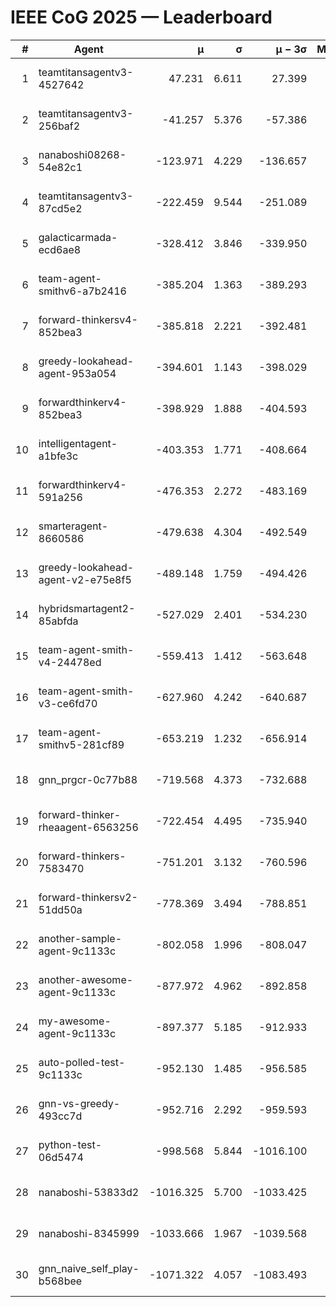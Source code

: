 # IEEE CoG 2025 — Leaderboard

| # | Agent | μ | σ | μ − 3σ | Matches | Updated |
|---:|---|---:|---:|---:|---:|---|
| 1 | teamtitansagentv3-4527642 | 47.231 | 6.611 | 27.399 | 22850 | 2025-08-26 16:40 |
| 2 | teamtitansagentv3-256baf2 | -41.257 | 5.376 | -57.386 | 23336 | 2025-08-26 16:40 |
| 3 | nanaboshi08268-54e82c1 | -123.971 | 4.229 | -136.657 | 400 | 2025-08-26 16:40 |
| 4 | teamtitansagentv3-87cd5e2 | -222.459 | 9.544 | -251.089 | 23886 | 2025-08-26 16:40 |
| 5 | galacticarmada-ecd6ae8 | -328.412 | 3.846 | -339.950 | 21600 | 2025-08-26 16:40 |
| 6 | team-agent-smithv6-a7b2416 | -385.204 | 1.363 | -389.293 | 23000 | 2025-08-26 16:40 |
| 7 | forward-thinkersv4-852bea3 | -385.818 | 2.221 | -392.481 | 19239 | 2025-08-26 16:40 |
| 8 | greedy-lookahead-agent-953a054 | -394.601 | 1.143 | -398.029 | 21296 | 2025-08-26 16:40 |
| 9 | forwardthinkerv4-852bea3 | -398.929 | 1.888 | -404.593 | 19495 | 2025-08-26 16:40 |
| 10 | intelligentagent-a1bfe3c | -403.353 | 1.771 | -408.664 | 19723 | 2025-08-26 16:40 |
| 11 | forwardthinkerv4-591a256 | -476.353 | 2.272 | -483.169 | 18774 | 2025-08-26 16:40 |
| 12 | smarteragent-8660586 | -479.638 | 4.304 | -492.549 | 19544 | 2025-08-26 16:40 |
| 13 | greedy-lookahead-agent-v2-e75e8f5 | -489.148 | 1.759 | -494.426 | 23596 | 2025-08-26 16:40 |
| 14 | hybridsmartagent2-85abfda | -527.029 | 2.401 | -534.230 | 19557 | 2025-08-26 16:40 |
| 15 | team-agent-smith-v4-24478ed | -559.413 | 1.412 | -563.648 | 22916 | 2025-08-26 16:40 |
| 16 | team-agent-smith-v3-ce6fd70 | -627.960 | 4.242 | -640.687 | 23696 | 2025-08-26 16:40 |
| 17 | team-agent-smithv5-281cf89 | -653.219 | 1.232 | -656.914 | 22180 | 2025-08-26 16:40 |
| 18 | gnn_prgcr-0c77b88 | -719.568 | 4.373 | -732.688 | 20440 | 2025-08-26 16:40 |
| 19 | forward-thinker-rheaagent-6563256 | -722.454 | 4.495 | -735.940 | 21304 | 2025-08-26 16:40 |
| 20 | forward-thinkers-7583470 | -751.201 | 3.132 | -760.596 | 21240 | 2025-08-26 16:40 |
| 21 | forward-thinkersv2-51dd50a | -778.369 | 3.494 | -788.851 | 22364 | 2025-08-26 16:40 |
| 22 | another-sample-agent-9c1133c | -802.058 | 1.996 | -808.047 | 23300 | 2025-08-26 16:40 |
| 23 | another-awesome-agent-9c1133c | -877.972 | 4.962 | -892.858 | 24920 | 2025-08-26 16:40 |
| 24 | my-awesome-agent-9c1133c | -897.377 | 5.185 | -912.933 | 23920 | 2025-08-26 16:40 |
| 25 | auto-polled-test-9c1133c | -952.130 | 1.485 | -956.585 | 23880 | 2025-08-26 16:40 |
| 26 | gnn-vs-greedy-493cc7d | -952.716 | 2.292 | -959.593 | 18100 | 2025-08-26 16:40 |
| 27 | python-test-06d5474 | -998.568 | 5.844 | -1016.100 | 18550 | 2025-08-26 16:40 |
| 28 | nanaboshi-53833d2 | -1016.325 | 5.700 | -1033.425 | 17780 | 2025-08-26 16:40 |
| 29 | nanaboshi-8345999 | -1033.666 | 1.967 | -1039.568 | 18670 | 2025-08-26 16:40 |
| 30 | gnn_naive_self_play-b568bee | -1071.322 | 4.057 | -1083.493 | 18760 | 2025-08-26 16:40 |
